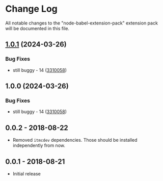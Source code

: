 # Change Log
All notable changes to the "node-babel-extension-pack" extension pack will be documented in this file.

## [1.0.1](https://github.com/ITMCdev/vscode-extensions/compare/node-flow-extension-pack-v1.0.0...node-flow-extension-pack-v1.0.1) (2024-03-26)


### Bug Fixes

* still buggy - 14 ([3310058](https://github.com/ITMCdev/vscode-extensions/commit/3310058b0fa82ef15cbcb983946897a2c09a98f6))

## 1.0.0 (2024-03-26)


### Bug Fixes

* still buggy - 14 ([3310058](https://github.com/ITMCdev/vscode-extensions/commit/3310058b0fa82ef15cbcb983946897a2c09a98f6))

## 0.0.2 - 2018-08-22

- Removed `itmcdev` dependencies. Those should be installed independently from now.

## 0.0.1 - 2018-08-21
- Initial release
